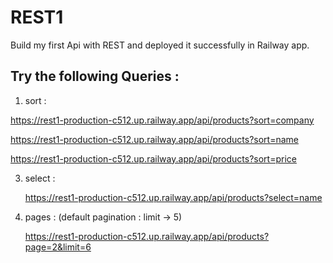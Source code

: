 # REST1
  Build my first Api with REST and deployed it successfully in Railway app.

## Try the following Queries : 

1) sort :
   
  https://rest1-production-c512.up.railway.app/api/products?sort=company
  
  https://rest1-production-c512.up.railway.app/api/products?sort=name
  
  https://rest1-production-c512.up.railway.app/api/products?sort=price

  
3) select :
   
   https://rest1-production-c512.up.railway.app/api/products?select=name

   
5) pages : (default pagination : limit -> 5)
   
   https://rest1-production-c512.up.railway.app/api/products?page=2&limit=6
   
